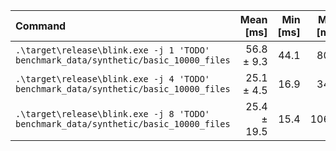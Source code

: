 | Command | Mean [ms] | Min [ms] | Max [ms] | Relative |
|:---|---:|---:|---:|---:|
| `.\target\release\blink.exe -j 1 'TODO' benchmark_data/synthetic/basic_10000_files` | 56.8 ± 9.3 | 44.1 | 80.7 | 2.26 ± 0.55 |
| `.\target\release\blink.exe -j 4 'TODO' benchmark_data/synthetic/basic_10000_files` | 25.1 ± 4.5 | 16.9 | 34.3 | 1.00 |
| `.\target\release\blink.exe -j 8 'TODO' benchmark_data/synthetic/basic_10000_files` | 25.4 ± 19.5 | 15.4 | 106.5 | 1.01 ± 0.80 |
